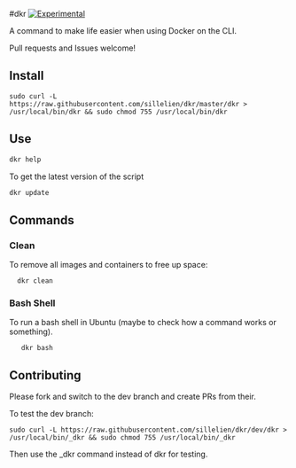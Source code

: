 #dkr [![Experimental](https://img.shields.io/badge/Status-Experimental_or_POC-red.svg?style=flat)](http://github.com/sillelien/dkr)

A command to make life easier when using Docker on the CLI.

Pull requests and Issues welcome!

## Install
```
sudo curl -L https://raw.githubusercontent.com/sillelien/dkr/master/dkr > /usr/local/bin/dkr && sudo chmod 755 /usr/local/bin/dkr
```

## Use

```bash
dkr help
```

To get the latest version of the script

```bash
dkr update
```

## Commands

### Clean

To remove all images and containers to free up space:

```
  dkr clean
```  

### Bash Shell

To run a bash shell in Ubuntu (maybe to check how a command works or something).

```
   dkr bash
```   


## Contributing

Please fork and switch to the dev branch and create PRs from their.

To test the dev branch:

```
sudo curl -L https://raw.githubusercontent.com/sillelien/dkr/dev/dkr > /usr/local/bin/_dkr && sudo chmod 755 /usr/local/bin/_dkr
```

Then use the _dkr command instead of dkr for testing.

